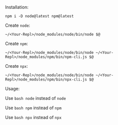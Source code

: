 Installation:

`npm i -D node@latest npm@latest`

Create `node`:

`~/<Your-Repl>/node_modules/node/bin/node $@`

Create `npm`:

`~/<Your-Repl>/node_modules/node/bin/node ~/<Your-Repl>/node_modules/npm/bin/npm-cli.js $@`

Create `npx`:

`~/<Your-Repl>/node_modules/node/bin/node ~/<Your-Repl>/node_modules/npm/bin/npx-cli.js $@`

Usage:

Use `bash node` instead of `node`

Use `bash npm` instead of `npm`

Use `bash npx` instead of `npx`